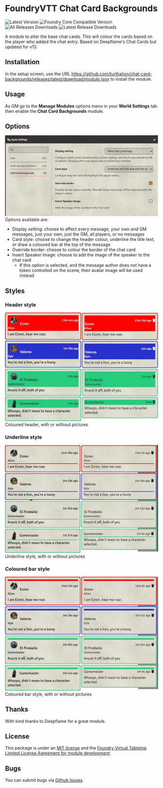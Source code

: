 # FoundryVTT Chat Card Backgrounds

![Latest Version](https://img.shields.io/badge/dynamic/json.svg?url=https%3A%2F%2Fgithub.com%2Fturthalion%2Fchat-card-backgrounds%2Freleases%2Flatest%2Fdownload%2Fmodule.json&label=Latest%20Release&prefix=v&query=$.version&colorB=red&style=for-the-badge)
![Foundry Core Compatible Version](https://img.shields.io/badge/dynamic/json.svg?url=https%3A%2F%2Fraw.githubusercontent.com%2Fturthalion%2Fchat-card-backgrounds%2Fmain%2Fmodule.json&label=Foundry%20Version&query=$.compatibility.verified&colorB=orange&style=for-the-badge)
![All Releases Downloads](https://img.shields.io/github/downloads/turthalion/chat-card-backgrounds/total?logo=GitHub&style=for-the-badge) ![Latest Release Downloads](https://img.shields.io/github/downloads/turthalion/chat-card-backgrounds/latest/total?logo=GitHub&style=for-the-badge)

A module to alter the base chat cards. This will colour the cards based on the player who added the chat entry. Based on Deepflame's Chat Cards but
updated for v13.

## Installation

In the setup screen, use the URL https://github.com/turthalion/chat-card-backgrounds/releases/latest/download/module.json to install the module.

## Usage

As GM go to the **Manage Modules** options menu in your **World Settings** tab then enable the **Chat Card Backgrounds** module.

## Options
![dialog-options](media/ccbg-options.webp)  
Options available are:
* Display setting: choose to affect every message, your own and GM messages, just your own, just the GM, all players, or no messages
* Card style: choose to change the header colour, underline the title text, or draw a coloured bar at the top of the message
* Override border: choose to colour the border of the chat card
* Insert Speaker Image: choose to add the image of the speaker to the chat card
  * If this option is selected, and the message author does not have a token controlled on the scene, their avatar image will be used instead

## Styles

### Header style
![header-style](media/ccbg-header.webp)  
Coloured header, with or without pictures

### Underline style
![underline-style](media/ccbg-underline.webp)  
Underline style, with or without pictures

### Coloured bar style
![coloured-bar-style](media/ccbg-coloured-bar.webp)  
Coloured bar style, with or without pictures

## Thanks

With kind thanks to Deepflame for a great module.

## License

This package is under an [MIT license](LICENSE) and the [Foundry Virtual Tabletop Limited License Agreement for module development](https://foundryvtt.com/article/license/).

## Bugs

You can submit bugs via [Github Issues](https://github.com/turthalion/chat-card-backgrounds/issues/new/choose).

